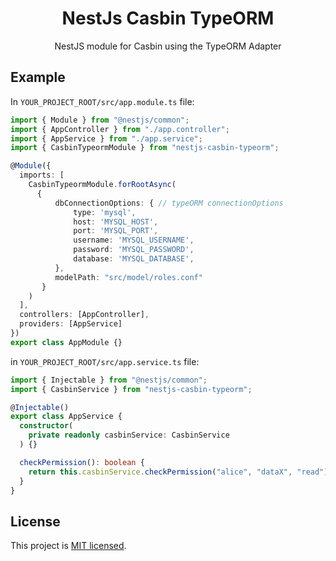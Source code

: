 <h1 align="center">
NestJs Casbin TypeORM
</h1>
  
<p align="center">
  NestJS module for Casbin using the TypeORM Adapter
</p>
    <p align="center">
</p>

## Example

In `YOUR_PROJECT_ROOT/src/app.module.ts` file:

```typescript
import { Module } from "@nestjs/common";
import { AppController } from "./app.controller";
import { AppService } from "./app.service";
import { CasbinTypeormModule } from "nestjs-casbin-typeorm";

@Module({
  imports: [
    CasbinTypeormModule.forRootAsync(
      {
          dbConnectionOptions: { // typeORM connectionOptions
              type: 'mysql',
              host: 'MYSQL_HOST',
              port: 'MYSQL_PORT',
              username: 'MYSQL_USERNAME',
              password: 'MYSQL_PASSWORD',
              database: 'MYSQL_DATABASE',
          },
          modelPath: "src/model/roles.conf"
       }
    )
  ],
  controllers: [AppController],
  providers: [AppService]
})
export class AppModule {}
```

in `YOUR_PROJECT_ROOT/src/app.service.ts` file:

```typescript
import { Injectable } from "@nestjs/common";
import { CasbinService } from "nestjs-casbin-typeorm";

@Injectable()
export class AppService {
  constructor(
    private readonly casbinService: CasbinService
  ) {}

  checkPermission(): boolean {
    return this.casbinService.checkPermission("alice", "dataX", "read");
  }
}
```

## License

  This project is [MIT licensed](LICENSE).
